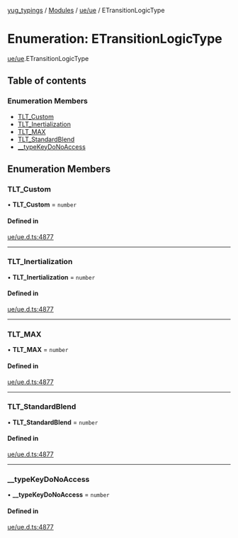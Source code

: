 [yug_typings](../README.md) / [Modules](../modules.md) / [ue/ue](../modules/ue_ue.md) / ETransitionLogicType

# Enumeration: ETransitionLogicType

[ue/ue](../modules/ue_ue.md).ETransitionLogicType

## Table of contents

### Enumeration Members

- [TLT\_Custom](ue_ue.ETransitionLogicType.md#tlt_custom)
- [TLT\_Inertialization](ue_ue.ETransitionLogicType.md#tlt_inertialization)
- [TLT\_MAX](ue_ue.ETransitionLogicType.md#tlt_max)
- [TLT\_StandardBlend](ue_ue.ETransitionLogicType.md#tlt_standardblend)
- [\_\_typeKeyDoNoAccess](ue_ue.ETransitionLogicType.md#__typekeydonoaccess)

## Enumeration Members

### TLT\_Custom

• **TLT\_Custom** = `number`

#### Defined in

[ue/ue.d.ts:4877](https://github.com/YugMetaverse/yug_typings/blob/25cad34/ue/ue.d.ts#L4877)

___

### TLT\_Inertialization

• **TLT\_Inertialization** = `number`

#### Defined in

[ue/ue.d.ts:4877](https://github.com/YugMetaverse/yug_typings/blob/25cad34/ue/ue.d.ts#L4877)

___

### TLT\_MAX

• **TLT\_MAX** = `number`

#### Defined in

[ue/ue.d.ts:4877](https://github.com/YugMetaverse/yug_typings/blob/25cad34/ue/ue.d.ts#L4877)

___

### TLT\_StandardBlend

• **TLT\_StandardBlend** = `number`

#### Defined in

[ue/ue.d.ts:4877](https://github.com/YugMetaverse/yug_typings/blob/25cad34/ue/ue.d.ts#L4877)

___

### \_\_typeKeyDoNoAccess

• **\_\_typeKeyDoNoAccess** = `number`

#### Defined in

[ue/ue.d.ts:4877](https://github.com/YugMetaverse/yug_typings/blob/25cad34/ue/ue.d.ts#L4877)
